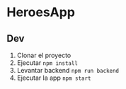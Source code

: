 # HeroesApp

## Dev
1. Clonar el proyecto
2. Ejecutar ```npm install```
3. Levantar backend ```npm run backend```
4. Ejecutar la app ```npm start```
